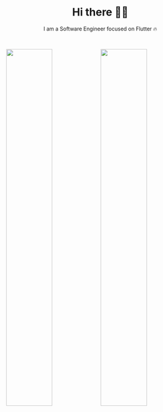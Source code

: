 <h1 align='center'>Hi there 👋🏻</h1>

<p align='center'>I am a Software Engineer focused on Flutter 🔥 </p>

<br/>
<p align="left">
  <img width="49.5%"  src="https://github-readme-stats.vercel.app/api/?username=NehilKoshiya&theme=prussian&show_icons=true&count_private=true&hide_border=true"/>
  <img width="49.5%" src="https://github-readme-streak-stats.herokuapp.com/?user=NehilKoshiya&theme=prussian&hide_border=true" />
</p>
<br>

